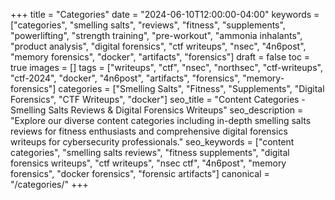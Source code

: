 +++
title = "Categories"
date = "2024-06-10T12:00:00-04:00"
keywords = ["categories", "smelling salts", "reviews", "fitness", "supplements", "powerlifting", "strength training", "pre-workout", "ammonia inhalants", "product analysis", "digital forensics", "ctf writeups", "nsec", "4n6post", "memory forensics", "docker", "artifacts", "forensics"]
draft = false
toc = true
images = []
tags = ["writeups", "ctf", "nsec", "northsec", "ctf-writeups", "ctf-2024", "docker", "4n6post", "artifacts", "forensics", "memory-forensics"]
categories = ["Smelling Salts", "Fitness", "Supplements", "Digital Forensics", "CTF Writeups", "docker"]
seo_title = "Content Categories - Smelling Salts Reviews & Digital Forensics Writeups"
seo_description = "Explore our diverse content categories including in-depth smelling salts reviews for fitness enthusiasts and comprehensive digital forensics writeups for cybersecurity professionals."
seo_keywords = ["content categories", "smelling salts reviews", "fitness supplements", "digital forensics writeups", "ctf writeups", "nsec ctf", "4n6post", "memory forensics", "docker forensics", "forensic artifacts"]
canonical = "/categories/"
+++
